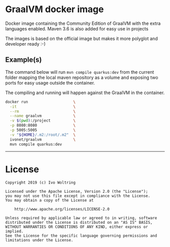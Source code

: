 # GraalVM docker image

Docker image containing the Community Edition of GraalVM with the extra languages enabled. 
Maven 3.6 is also added for easy use in projects

The images is based on the official image but makes it more polyglot and developer ready :-)

## Example(s)

The command below will run `mvn compile quarkus:dev` from
the current folder mapping the local maven repository as a volume
and exposing two ports for easy usage outside the container.

The compiling and running will happen against the GraalVM in the container.

```bash
docker run                    \
  -it                         \
  --rm                        \
  --name graalvm              \
  -v $(pwd):/project          \
  -p 8080:8080                \
  -p 5005:5005                \
  -v "${HOME}/.m2:/root/.m2"  \
  ivonet/graalvm              \
  mvn compile quarkus:dev
```


---
# License

    Copyright 2019 (c) Ivo Woltring

    Licensed under the Apache License, Version 2.0 (the "License");
    you may not use this file except in compliance with the License.
    You may obtain a copy of the License at

        http://www.apache.org/licenses/LICENSE-2.0

    Unless required by applicable law or agreed to in writing, software
    distributed under the License is distributed on an "AS IS" BASIS,
    WITHOUT WARRANTIES OR CONDITIONS OF ANY KIND, either express or implied.
    See the License for the specific language governing permissions and
    limitations under the License.

